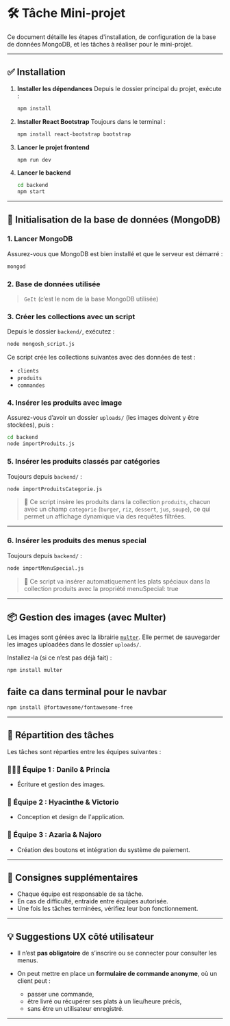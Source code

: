 # 🛠️ Tâche Mini-projet

Ce document détaille les étapes d'installation, de configuration de la base de données MongoDB, et les tâches à réaliser pour le mini-projet.

---

## ✅ Installation

1. **Installer les dépendances**
   Depuis le dossier principal du projet, exécute :

   ```bash
   npm install
   ```

2. **Installer React Bootstrap**
   Toujours dans le terminal :

   ```bash
   npm install react-bootstrap bootstrap
   ```

3. **Lancer le projet frontend**

   ```bash
   npm run dev
   ```

4. **Lancer le backend**

   ```bash
   cd backend
   npm start
   ```

---

## 🧩 Initialisation de la base de données (MongoDB)

### 1. Lancer MongoDB

Assurez-vous que MongoDB est bien installé et que le serveur est démarré :

```bash
mongod
```

### 2. Base de données utilisée

> `GeIt` (c’est le nom de la base MongoDB utilisée)

### 3. Créer les collections avec un script

Depuis le dossier `backend/`, exécutez :

```bash
node mongosh_script.js
```

Ce script crée les collections suivantes avec des données de test :

- `clients`
- `produits`
- `commandes`

### 4. Insérer les produits avec image

Assurez-vous d’avoir un dossier `uploads/` (les images doivent y être stockées), puis :

```bash
cd backend
node importProduits.js
```

### 5. Insérer les produits classés par catégories

Toujours depuis `backend/` :

```bash
node importProduitsCategorie.js
```

> 📌 Ce script insère les produits dans la collection `produits`, chacun avec un champ `categorie` (`burger`, `riz`, `dessert`, `jus`, `soupe`), ce qui permet un affichage dynamique via des requêtes filtrées.

---

### 6. Insérer les produits des menus special

Toujours depuis `backend/` :

```bash
node importMenuSpecial.js
```

> 📌 Ce script va insérer automatiquement les plats spéciaux dans la collection produits avec la propriété menuSpecial: true

---

## 📦 Gestion des images (avec Multer)

Les images sont gérées avec la librairie [`multer`](https://www.npmjs.com/package/multer).
Elle permet de sauvegarder les images uploadées dans le dossier `uploads/`.

Installez-la (si ce n’est pas déjà fait) :

```bash
npm install multer
```

## faite ca dans terminal pour le navbar

```bash
npm install @fortawesome/fontawesome-free
```
---

## 🚧 Répartition des tâches

Les tâches sont réparties entre les équipes suivantes :

### 🧑‍🤝‍🧑 Équipe 1 : Danilo & Princia

* Écriture et gestion des images.

### 🎨 Équipe 2 : Hyacinthe & Victorio

* Conception et design de l'application.

### 🧮 Équipe 3 : Azaria & Najoro

* Création des boutons et intégration du système de paiement.

---

## 📌 Consignes supplémentaires

* Chaque équipe est responsable de sa tâche.
* En cas de difficulté, entraide entre équipes autorisée.
* Une fois les tâches terminées, vérifiez leur bon fonctionnement.

---

## 💡 Suggestions UX côté utilisateur

* Il n’est **pas obligatoire** de s’inscrire ou se connecter pour consulter les menus.
* On peut mettre en place un **formulaire de commande anonyme**, où un client peut :

  * passer une commande,
  * être livré ou récupérer ses plats à un lieu/heure précis,
  * sans être un utilisateur enregistré.

---
```
